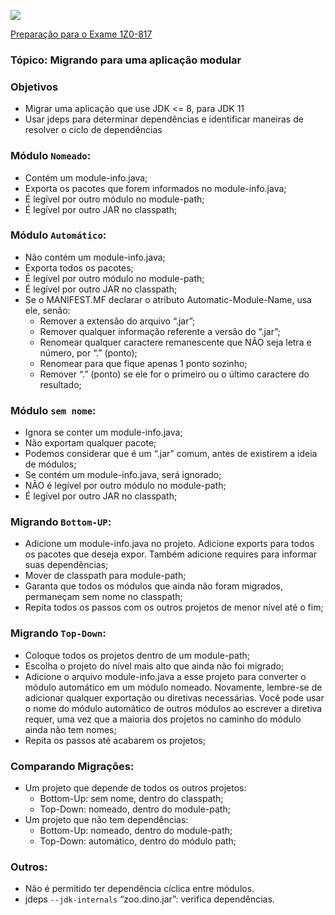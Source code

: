 ![](https://github.com/ocpjp-study/local-variable-inference/blob/main/ocpjp.png)

[Preparação para o Exame 1Z0-817](https://education.oracle.com/pt_BR/upgrade-ocp-java-6-7-8-to-java-se-11-developer/pexam_1Z0-817)

### Tópico: Migrando para uma aplicação modular
### Objetivos
- Migrar uma aplicação que use JDK <= 8, para JDK 11
- Usar jdeps para determinar dependências e identificar maneiras de resolver o ciclo de dependências

### Módulo `Nomeado`:
  - Contém um module-info.java;
  - Exporta os pacotes que forem informados no module-info.java;
  - É legível por outro módulo no module-path;
  - É legível por outro JAR no classpath;
  
### Módulo `Automático`:  
  - Não contém um module-info.java;
  - Exporta todos os pacotes;
  - É legível por outro módulo no module-path;
  - É legível por outro JAR no classpath;
  - Se o MANIFEST.MF declarar o atributo Automatic-Module-Name, usa ele, senão:
    - Remover a extensão do arquivo “.jar”;
    - Remover qualquer informação referente a versão do “.jar”;
    - Renomear qualquer caractere remanescente que NÃO seja letra e número, por “.” (ponto);
    - Renomear para que fique apenas 1 ponto sozinho;
    - Remover “.” (ponto) se ele for o primeiro ou o último caractere do resultado;
  
### Módulo `sem nome`: 
  - Ignora se conter um module-info.java;
  - Não exportam qualquer pacote;
  - Podemos considerar que é um “.jar” comum, antes de existirem a ideia de módulos;
  - Se contém um module-info.java, será ignorado;
  - NÃO é legível por outro módulo no module-path;
  - É legível por outro JAR no classpath;
  
### Migrando `Bottom-UP`:
  - Adicione um module-info.java no projeto. Adicione exports para todos os pacotes que deseja expor. Também adicione requires para informar suas dependências;
  - Mover de classpath para module-path;
  - Garanta que todos os módulos que ainda não foram migrados, permaneçam sem nome no classpath;
  - Repita todos os passos com os outros projetos de menor nível até o fim;		

### Migrando `Top-Down`:
  - Coloque todos os projetos dentro de um module-path;
  - Escolha o projeto do nível mais alto que ainda não foi migrado;
  - Adicione o arquivo module-info.java a esse projeto para converter o módulo automático em um módulo nomeado. Novamente, lembre-se de adicionar qualquer exportação ou diretivas necessárias. Você pode usar o nome do módulo automático de outros módulos ao escrever a diretiva requer, uma vez que a maioria dos projetos no caminho do módulo ainda não tem nomes;
  - Repita os passos até acabarem os projetos;
  
### Comparando Migrações:
  - Um projeto que depende de todos os outros projetos:
    - Bottom-Up: sem nome, dentro do classpath;
    - Top-Down: nomeado, dentro do module-path;
  - Um projeto que não tem dependências:
    - Bottom-Up: nomeado, dentro do module-path;
    - Top-Down: automático, dentro do módulo path;
    
### Outros:
  - Não é permitido ter dependência cíclica entre módulos.
  - jdeps `--jdk-internals` “zoo.dino.jar”: verifica dependências. 
  
